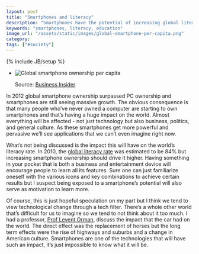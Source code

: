 ```yaml
---
layout: post
title: "Smartphones and literacy"
description: "Smartphones have the potential of increasing global literacy in addition to the more obvious changes we're going to see."
keywords: "smartphones, literacy, education"
image_url: "/assets/static/images/global-smartphone-per-capita.png"
category:
tags: ["#society"]
---
```

{% include JB/setup %}

<ul class="thumbnails">
  <li class="span7">
    <div class="thumbnail">
      <img src="{{ IMG_PATH }}global-smartphone-per-capita.png" alt="Global smartphone ownership per capita" />
      <p>Source: <a href="http://www.businessinsider.com/smartphone-and-tablet-penetration-2013-10" target="_blank">Business Insider</a></p>
    </div>
  </li>
</ul>

In 2012 global smartphone ownership surpassed PC ownership and smartphones are still seeing massive growth. The obvious consequence is that many people who’ve never owned a computer are starting to own smartphones and that’s having a huge impact on the world. Almost everything will be affected - not just technology but also business, politics, and general culture. As these smartphones get more powerful and pervasive we’ll see applications that we can’t even imagine right now.

What’s not being discussed is the impact this will have on the world’s literacy rate. In 2010, the <a href="http://en.wikipedia.org/wiki/List_of_countries_by_literacy_rate" target="_blank">global literacy rate</a> was estimated to be 84% but increasing smartphone ownership should drive it higher. Having something in your pocket that is both a business and entertainment device will encourage people to learn all its features. Sure one can just familiarize oneself with the various icons and key combinations to achieve certain results but I suspect being exposed to a smartphone’s potential will also serve as motivation to learn more.

Of course, this is just hopeful speculation on my part but I think we tend to view technological change through a tech filter. There’s a whole other world that’s difficult for us to imagine so we tend to not think about it too much. I had a professor, <a href="http://www.johnson.cornell.edu/Faculty-And-Research/Profile.aspx?id=lvo2" target="_blank">Prof Levent Orman</a>, discuss the impact that the car had on the world. The direct effect was the replacement of horses but the long term effects were the rise of highways and suburbs and a change in American culture. Smartphones are one of the technologies that will have such an impact, it’s just impossible to know what it will be.
